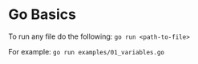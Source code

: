 # Go Basics

To run any file do the following:
`go run <path-to-file>`

For example:
`go run examples/01_variables.go`
